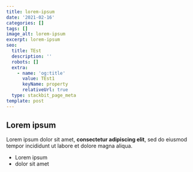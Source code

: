 ```yaml
---
title: lorem-ipsum
date: '2021-02-16'
categories: []
tags: []
image_alt: lorem-ipsum
excerpt: lorem-ipsum
seo:
  title: TEst
  description: ''
  robots: []
  extra:
    - name: 'og:title'
      value: TEst1
      keyName: property
      relativeUrl: true
  type: stackbit_page_meta
template: post
---
```

## Lorem ipsum

Lorem ipsum dolor sit amet, **consectetur adipiscing elit**, sed do eiusmod tempor incididunt ut labore et dolore magna aliqua.

- Lorem ipsum
- dolor sit amet